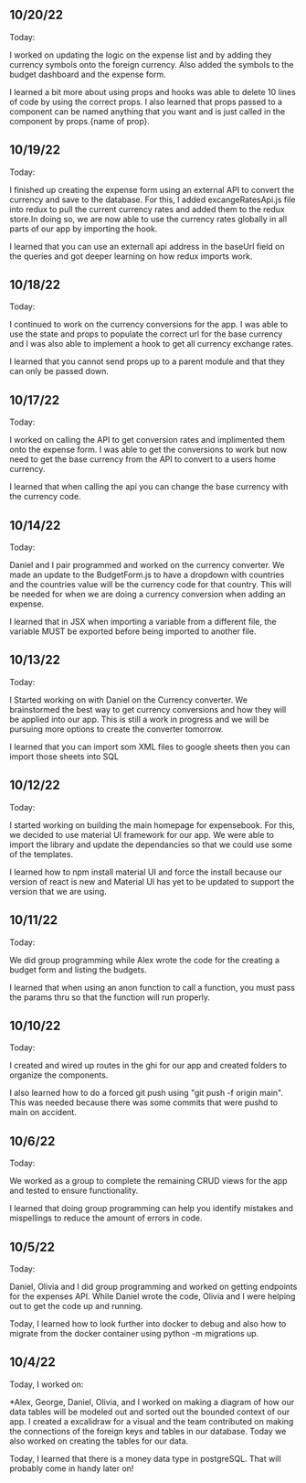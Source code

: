 ## 10/20/22
Today:

I worked on updating the logic on the expense list and by adding they currency symbols onto the foreign currency. Also added the symbols to the budget dashboard and the expense form.

I learned a bit more about using props and hooks was able to delete 10 lines of code by using the correct props. I also learned that props passed to a component can be named anything that you want and is just called in the component by props.{name of prop}.

## 10/19/22
Today:

I finished up creating the expense form using an external API to convert the currency and save to the database. For this, I added excangeRatesApi.js file into redux to pull the current currency rates and added them to the redux store.In doing so, we are now able to use the currency rates globally in all parts of our app by importing the hook.

I learned that you can use an externall api address in the baseUrl field on the queries and got deeper learning on how redux imports work.

## 10/18/22
Today:

I continued to work on the currency conversions for the app. I was able to use the state and props to populate the correct url for the base currency and I was also able to implement a hook to get all currency exchange rates.

I learned that you cannot send props up to a parent module and that they can only be passed down.

## 10/17/22
Today:

I worked on calling the API to get conversion rates and implimented them onto the expense form. I was able to get the conversions to work but now need to get the base currency from the API to convert to a users home currency.

I learned that when calling the api you can change the base currency with the currency code.

## 10/14/22
Today:

Daniel and I pair programmed and worked on the currency converter. We made an update to the BudgetForm.js to have a dropdown with countries and the countries value will be the currency code for that country. This will be needed for when we are doing a currency conversion when adding an expense.

I learned that in JSX when importing a variable from a different file, the variable MUST be exported before being imported to another file.

## 10/13/22
Today:

I Started working on with Daniel on the Currency converter. We brainstormed the best way to get currency conversions and how they will be applied into our app. This is still a work in progress and we will be pursuing more options to create the converter tomorrow.

I learned that you can import som XML files to google sheets then you can import those sheets into SQL

## 10/12/22
Today:

I started working on building the main homepage for expensebook. For this, we decided to use material UI framework for our app. We were able to import the library and update the dependancies so that we could use some of the templates.

I learned how to npm install material UI and force the install because our version of react is new and Material UI has yet to be updated to support the version that we are using.

## 10/11/22
Today:

We did group programming while Alex wrote the code for the creating a budget form and listing the budgets.

I learned that when using an anon function to call a function, you must pass the params thru so that the function will run properly.

## 10/10/22
Today:

I created and wired up routes in the ghi for our app and created folders to organize the components.

I also learned how to do a forced git push using "git push -f origin main". This was needed because there was some commits that were pushd to main on accident.

## 10/6/22
Today:

We worked as a group to complete the remaining CRUD views for the app and tested to ensure functionality.

I learned that doing group programming can help you identify mistakes and mispellings to reduce the amount of errors in code.

## 10/5/22
Today:

Daniel, Olivia and I did group programming and worked on getting endpoints for the expenses API. While Daniel wrote the code, Olivia and I were helping out to get the code up and running.

Today, I learned how to look further into docker to debug and also how to migrate from the docker container using python -m migrations up.

## 10/4/22
Today, I worked on:

*Alex, George, Daniel, Olivia, and I worked on making a diagram of how
 our data tables will be modeled out and sorted out the bounded context
 of our app. I created a excalidraw for a visual and the team contributed
 on making the connections of the foreign keys and tables in our database.
 Today we also worked on creating the tables for our data.

Today, I learned that there is a money data type in postgreSQL. That will probably come in handy later on!
